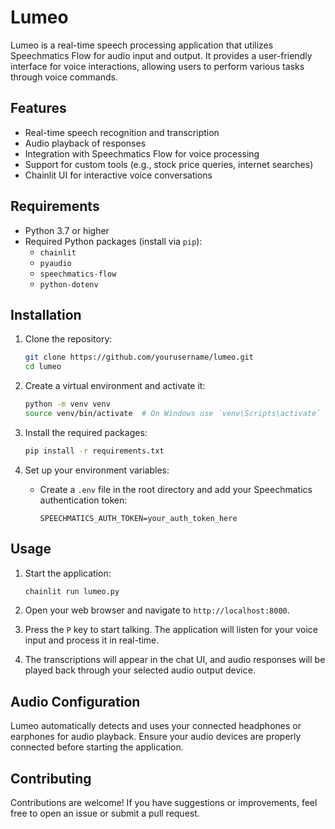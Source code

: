 # Lumeo

Lumeo is a real-time speech processing application that utilizes Speechmatics Flow for audio input and output. It provides a user-friendly interface for voice interactions, allowing users to perform various tasks through voice commands.

## Features

- Real-time speech recognition and transcription
- Audio playback of responses
- Integration with Speechmatics Flow for voice processing
- Support for custom tools (e.g., stock price queries, internet searches)
- Chainlit UI for interactive voice conversations

## Requirements

- Python 3.7 or higher
- Required Python packages (install via `pip`):
  - `chainlit`
  - `pyaudio`
  - `speechmatics-flow`
  - `python-dotenv`

## Installation

1. Clone the repository:
   ```bash
   git clone https://github.com/yourusername/lumeo.git
   cd lumeo
   ```

2. Create a virtual environment and activate it:
   ```bash
   python -m venv venv
   source venv/bin/activate  # On Windows use `venv\Scripts\activate`
   ```

3. Install the required packages:
   ```bash
   pip install -r requirements.txt
   ```

4. Set up your environment variables:
   - Create a `.env` file in the root directory and add your Speechmatics authentication token:
     ```
     SPEECHMATICS_AUTH_TOKEN=your_auth_token_here
     ```

## Usage

1. Start the application:
   ```bash
   chainlit run lumeo.py
   ```

2. Open your web browser and navigate to `http://localhost:8000`.

3. Press the `P` key to start talking. The application will listen for your voice input and process it in real-time.

4. The transcriptions will appear in the chat UI, and audio responses will be played back through your selected audio output device.

## Audio Configuration

Lumeo automatically detects and uses your connected headphones or earphones for audio playback. Ensure your audio devices are properly connected before starting the application.

## Contributing

Contributions are welcome! If you have suggestions or improvements, feel free to open an issue or submit a pull request.
